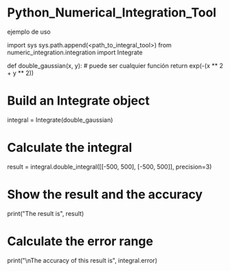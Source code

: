 # Python_Numerical_Integration_Tool


ejemplo de uso


import sys
sys.path.append(<path_to_integral_tool>)
from numeric_integration.integration import Integrate

def double_gaussian(x, y): # puede ser cualquier función
    return exp(-(x ** 2 + y ** 2))


# Build an Integrate object
integral = Integrate(double_gaussian)

# Calculate the integral
result = integral.double_integral([[-500, 500], [-500, 500]], precision=3)

# Show the result and the accuracy
print("The result is", result)

# Calculate the error range
print("\nThe accuracy of this result is", integral.error)
